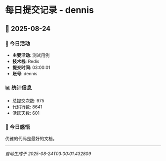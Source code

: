 # 每日提交记录 - dennis

## 📅 2025-08-24

### 🎯 今日活动
- **主要活动**: 测试用例
- **技术栈**: Redis
- **提交时间**: 03:00:01
- **账号**: dennis

### 📊 统计信息
- 总提交次数: 975
- 代码行数: 8641
- 活跃天数: 601

### 💭 今日感悟
优雅的代码是最好的文档。

---
*自动生成于 2025-08-24T03:00:01.432809*
